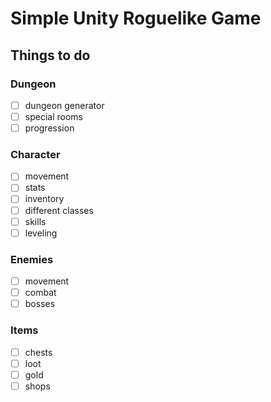 # Simple Unity Roguelike Game
## Things to do
### Dungeon
- [ ] dungeon generator
- [ ] special rooms
- [ ] progression
### Character
- [ ] movement
- [ ] stats
- [ ] inventory
- [ ] different classes
- [ ] skills
- [ ] leveling
### Enemies
- [ ] movement
- [ ] combat
- [ ] bosses
### Items
- [ ] chests
- [ ] loot
- [ ] gold
- [ ] shops
